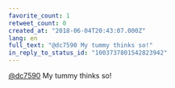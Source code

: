 ```yaml
---
favorite_count: 1
retweet_count: 0
created_at: "2018-06-04T20:43:07.000Z"
lang: en
full_text: "@dc7590 My tummy thinks so!"
in_reply_to_status_id: "1003737801542823942"
---
```


[@dc7590](https://twitter.com/dc7590) My tummy thinks so!
